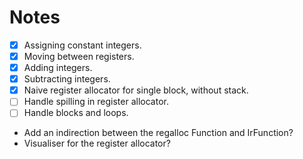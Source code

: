# Notes

- [x] Assigning constant integers.
- [x] Moving between registers.
- [x] Adding integers.
- [x] Subtracting integers.
- [x] Naive register allocator for single block, without stack.
- [ ] Handle spilling in register allocator.
- [ ] Handle blocks and loops.
- Add an indirection between the regalloc Function and IrFunction?
- Visualiser for the register allocator?

